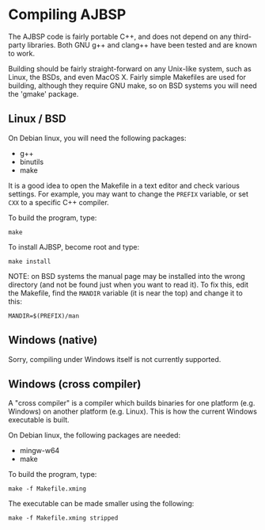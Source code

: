 
Compiling AJBSP
===============

The AJBSP code is fairly portable C++, and does not depend
on any third-party libraries.  Both GNU g++ and clang++
have been tested and are known to work.

Building should be fairly straight-forward on any Unix-like
system, such as Linux, the BSDs, and even MacOS X.  Fairly
simple Makefiles are used for building, although they require
GNU make, so on BSD systems you will need the 'gmake' package.


Linux / BSD
-----------

On Debian linux, you will need the following packages:

- g++
- binutils
- make

It is a good idea to open the Makefile in a text editor and
check various settings.  For example, you may want to change
the `PREFIX` variable, or set `CXX` to a specific C++ compiler.

To build the program, type:

    make

To install AJBSP, become root and type:

    make install

NOTE: on BSD systems the manual page may be installed into
the wrong directory (and not be found just when you want to
read it).  To fix this, edit the Makefile, find the `MANDIR`
variable (it is near the top) and change it to this:

    MANDIR=$(PREFIX)/man


Windows (native)
----------------

Sorry, compiling under Windows itself is not currently
supported.


Windows (cross compiler)
------------------------

A "cross compiler" is a compiler which builds binaries for
one platform (e.g. Windows) on another platform (e.g. Linux).
This is how the current Windows executable is built.

On Debian linux, the following packages are needed:

- mingw-w64
- make

To build the program, type:

    make -f Makefile.xming

The executable can be made smaller using the following:

    make -f Makefile.xming stripped


